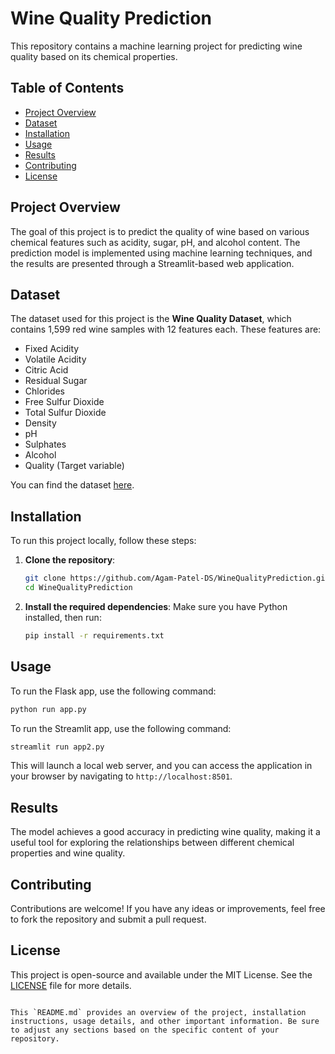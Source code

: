
# Wine Quality Prediction

This repository contains a machine learning project for predicting wine quality based on its chemical properties. 

## Table of Contents
- [Project Overview](#project-overview)
- [Dataset](#dataset)
- [Installation](#installation)
- [Usage](#usage)
- [Results](#results)
- [Contributing](#contributing)
- [License](#license)

## Project Overview

The goal of this project is to predict the quality of wine based on various chemical features such as acidity, sugar, pH, and alcohol content. The prediction model is implemented using machine learning techniques, and the results are presented through a Streamlit-based web application.

## Dataset

The dataset used for this project is the **Wine Quality Dataset**, which contains 1,599 red wine samples with 12 features each. These features are:
- Fixed Acidity
- Volatile Acidity
- Citric Acid
- Residual Sugar
- Chlorides
- Free Sulfur Dioxide
- Total Sulfur Dioxide
- Density
- pH
- Sulphates
- Alcohol
- Quality (Target variable)

You can find the dataset [here](https://archive.ics.uci.edu/ml/machine-learning-databases/wine-quality/winequality-red.csv).

## Installation

To run this project locally, follow these steps:

1. **Clone the repository**:
   ```bash
   git clone https://github.com/Agam-Patel-DS/WineQualityPrediction.git
   cd WineQualityPrediction
   ```

2. **Install the required dependencies**:
   Make sure you have Python installed, then run:
   ```bash
   pip install -r requirements.txt
   ```

## Usage

To run the Flask app, use the following command:
```bash
python run app.py
```
To run the Streamlit app, use the following command:
```bash
streamlit run app2.py
```

This will launch a local web server, and you can access the application in your browser by navigating to `http://localhost:8501`.

## Results

The model achieves a good accuracy in predicting wine quality, making it a useful tool for exploring the relationships between different chemical properties and wine quality. 

## Contributing

Contributions are welcome! If you have any ideas or improvements, feel free to fork the repository and submit a pull request.

## License

This project is open-source and available under the MIT License. See the [LICENSE](LICENSE) file for more details.
```

This `README.md` provides an overview of the project, installation instructions, usage details, and other important information. Be sure to adjust any sections based on the specific content of your repository.
